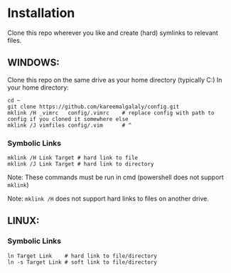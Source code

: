 # Installation
Clone this repo wherever you like and create (hard) symlinks to relevant files.

## WINDOWS:
Clone this repo on the same drive as your home directory (typically C:)
In your home directory:
```
cd ~
git clone https://github.com/kareemalgalaly/config.git
mklink /H _vimrc   config/.vimrc    # replace config with path to config if you cloned it somewhere else
mklink /J vimfiles config/.vim      # ^
```

### Symbolic Links
```
mklink /H Link Target # hard link to file
mklink /J Link Target # hard link to directory
```

Note: These commands must be run in cmd (powershell does not support `mklink`)

Note: `mklink /H` does not support hard links to files on another drive.

## LINUX:
### Symbolic Links
```
ln Target Link    # hard link to file/directory
ln -s Target Link # soft link to file/directory
```
